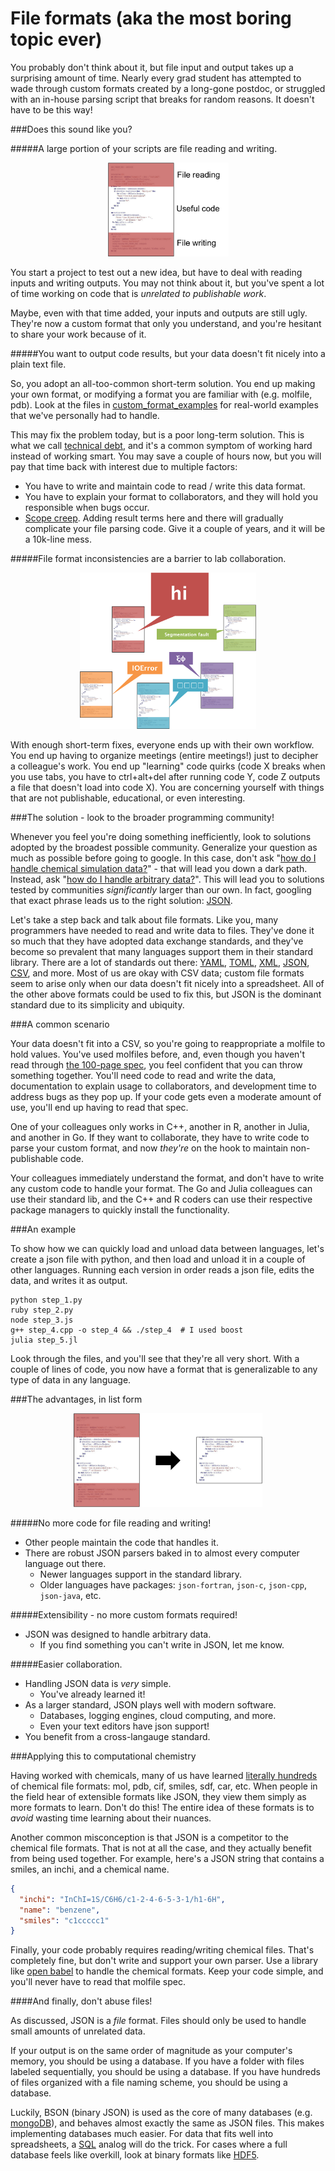 File formats (aka the most boring topic ever)
=============================================

You probably don't think about it, but file input and output takes up a surprising amount of time. Nearly every grad student has attempted to wade through custom formats created by a long-gone postdoc, or struggled with an in-house parsing script that breaks for random reasons. It doesn't have to be this way!

###Does this sound like you?

#####A large portion of your scripts are file reading and writing.

<p align="center">
  <img src="img/one_file.png" height="150"/>
</p>

You start a project to test out a new idea, but have to deal with reading inputs and writing outputs. You may not think about it, but you've spent a lot of time working on code that is *unrelated to publishable work*.

Maybe, even with that time added, your inputs and outputs are still ugly. They're now a custom format that only you understand, and you're hesitant to share your work because of it.

#####You want to output code results, but your data doesn't fit nicely into a plain text file.

So, you adopt an all-too-common short-term solution. You end up making your own format, or modifying a format you are familiar with (e.g. molfile, pdb). Look at the files in [custom_format_examples](custom_format_examples) for real-world examples that we've personally had to handle.

This may fix the problem today, but is a poor long-term solution. This is what we call [technical debt](http://en.wikipedia.org/wiki/Technical_debt), and it's a common symptom of working hard instead of working smart. You may save a couple of hours now, but you will pay that time back with interest due to multiple factors:

 * You have to write and maintain code to read / write this data format.
 * You have to explain your format to collaborators, and they will hold you responsible when bugs occur.
 * [Scope creep](http://en.wikipedia.org/wiki/Scope_creep). Adding result terms here and there will gradually complicate your file parsing code. Give it a couple of years, and it will be a 10k-line mess.

#####File format inconsistencies are a barrier to lab collaboration.

<p align="center">
  <img src="img/team_communication.png" height="250"/>
</p>

With enough short-term fixes, everyone ends up with their own workflow. You end up having to organize meetings (entire meetings!) just to decipher a colleague's work. You end up "learning" code quirks (code X breaks when you use tabs, you have to ctrl+alt+del after running code Y, code Z outputs a file that doesn't load into code X). You are concerning yourself with things that are not publishable, educational, or even interesting.

###The solution - look to the broader programming community!

Whenever you feel you're doing something inefficiently, look to solutions adopted by the broadest possible community. Generalize your question as much as possible before going to google. In this case, don't ask "[how do I handle chemical simulation data?](https://www.google.com/webhp?sourceid=chrome-instant&ion=1&espv=2&ie=UTF-8#safe=off&q=how+do+I+handle+chemical+simulation+data%3F)" - that will lead you down a dark path. Instead, ask "[how do I handle arbitrary data?](https://www.google.com/webhp?sourceid=chrome-instant&ion=1&espv=2&ie=UTF-8#q=how%20do%20i%20handle%20arbitrary%20data)". This will lead you to solutions tested by communities *significantly* larger than our own. In fact, googling that exact phrase leads us to the right solution: [JSON](http://www.copterlabs.com/blog/json-what-it-is-how-it-works-how-to-use-it/).

Let's take a step back and talk about file formats. Like you, many programmers have needed to read and write data to files. They've done it so much that they have adopted data exchange standards, and they've become so prevalent that many languages support them in their standard library. There are a lot of standards out there: [YAML](http://symfony.com/doc/current/components/yaml/yaml_format.html), [TOML](https://github.com/toml-lang/toml), [XML](http://www.w3schools.com/xml/), [JSON](http://www.w3schools.com/json/), [CSV](http://en.wikipedia.org/wiki/Comma-separated_values), and more. Most of us are okay with CSV data; custom file formats seem to arise only when our data doesn't fit nicely into a spreadsheet. All of the other above formats could be used to fix this, but JSON is the dominant standard due to its simplicity and ubiquity.

###A common scenario

Your data doesn't fit into a CSV, so you're going to reappropriate a molfile to hold values. You've used molfiles before, and, even though you haven't read through [the 100-page spec](http://c4.cabrillo.edu/404/ctfile.pdf), you feel confident that you can throw something together. You'll need code to read and write the data, documentation to explain usage to collaborators, and development time to address bugs as they pop up. If your code gets even a moderate amount of use, you'll end up having to read that spec.

One of your colleagues only works in C++, another in R, another in Julia, and another in Go. If they want to collaborate, they have to write code to parse your custom format, and now *they're* on the hook to maintain non-publishable code.

Your colleagues immediately understand the format, and don't have to write any custom code to handle your format. The Go and Julia colleagues can use their standard lib, and the C++ and R coders can use their respective package managers to quickly install the functionality.

###An example

To show how we can quickly load and unload data between languages, let's create a json file with python, and then load and unload it in a couple of other languages. Running each version in order reads a json file, edits the data, and writes it as output.

```
python step_1.py
ruby step_2.py
node step_3.js
g++ step_4.cpp -o step_4 && ./step_4  # I used boost
julia step_5.jl
```

Look through the files, and you'll see that they're all very short. With a couple of lines of code, you now have a format that is generalizable to any type of data in any language.


###The advantages, in list form

<p align="center">
  <img src="img/no_file_io.png" height="150"/>
</p>

#####No more code for file reading and writing!

 * Other people maintain the code that handles it.
 * There are robust JSON parsers baked in to almost every computer language out there.
   * Newer languages support in the standard library.
   * Older languages have packages: `json-fortran`, `json-c`, `json-cpp`, `json-java`, etc.

#####Extensibility - no more custom formats required!

 * JSON was designed to handle arbitrary data.
   * If you find something you can't write in JSON, let me know.

#####Easier collaboration.

 * Handling JSON data is *very* simple.
   * You've already learned it!
 * As a larger standard, JSON plays well with modern software.
   * Databases, logging engines, cloud computing, and more.
   * Even your text editors have json support!
 * You benefit from a cross-langauge standard.

###Applying this to computational chemistry

Having worked with chemicals, many of us have learned [literally hundreds](http://openbabel.org/docs/dev/FileFormats/Overview.html) of chemical file formats: mol, pdb, cif, smiles, sdf, car, etc. When people in the field hear of extensible formats like JSON, they view them simply as more formats to learn. Don't do this! The entire idea of these formats is to *avoid* wasting time learning about their nuances.

Another common misconception is that JSON is a competitor to the chemical file formats. That is not at all the case, and they actually benefit from being used together. For example, here's a JSON string that contains a smiles, an inchi, and a chemical name.

```json
{
  "inchi": "InChI=1S/C6H6/c1-2-4-6-5-3-1/h1-6H",
  "name": "benzene",
  "smiles": "c1ccccc1"
}
```

Finally, your code probably requires reading/writing chemical files. That's completely fine, but don't write and support your own parser. Use a library like [open babel](http://openbabel.org/wiki/Main_Page) to handle the chemical formats. Keep your code simple, and you'll never have to read that molfile spec.

####And finally, don't abuse files!

As discussed, JSON is a *file* format. Files should only be used to handle small amounts of unrelated data.

If your output is on the same order of magnitude as your computer's memory, you should be using a database. If you have a folder with files labeled sequentially, you should be using a database. If you have hundreds of files organized with a file naming scheme, you should be using a database.

Luckily, BSON (binary JSON) is used as the core of many databases (e.g. [mongoDB](http://www.mongodb.com/what-is-mongodb)), and behaves almost exactly the same as JSON files. This makes implementing databases much easier. For data that fits well into spreadsheets, a [SQL](http://en.wikipedia.org/wiki/SQL) analog will do the trick. For cases where a full database feels like overkill, look at binary formats like [HDF5](http://www.hdfgroup.org/HDF5/).
